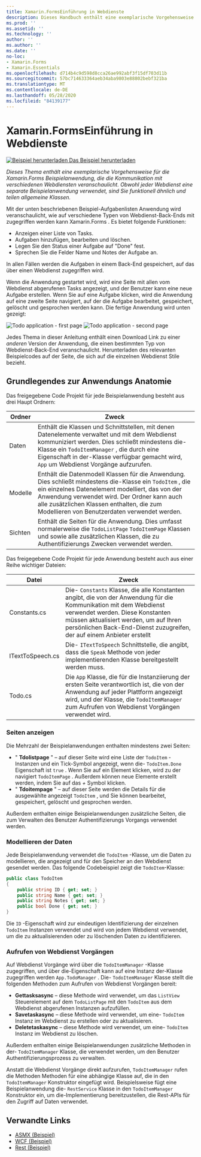 ```yaml
---
title: Xamarin.FormsEinführung in Webdienste
description: Dieses Handbuch enthält eine exemplarische Vorgehensweise für die Xamarin.Forms Beispielanwendung, die die Kommunikation mit verschiedenen Webdiensten veranschaulicht. Obwohl jeder Webdienst eine separate Beispielanwendung verwendet, sind Sie funktionell ähnlich und teilen allgemeine Klassen.
ms.prod: ''
ms.assetid: ''
ms.technology: ''
author: ''
ms.author: ''
ms.date: ''
no-loc:
- Xamarin.Forms
- Xamarin.Essentials
ms.openlocfilehash: d714b4c9d598d8cca26ae992abf3f15df703d11b
ms.sourcegitcommit: 57bc714633364aeb34aba9803e88802bebf321ba
ms.translationtype: MT
ms.contentlocale: de-DE
ms.lasthandoff: 05/28/2020
ms.locfileid: "84139177"
---
```

# <a name="xamarinforms-web-services-introduction"></a>Xamarin.FormsEinführung in Webdienste

[![Beispiel herunterladen](~/media/shared/download.png) Das Beispiel herunterladen](https://docs.microsoft.com/samples/xamarin/xamarin-forms-samples/webservices-todorest)

_Dieses Thema enthält eine exemplarische Vorgehensweise für die Xamarin.Forms Beispielanwendung, die die Kommunikation mit verschiedenen Webdiensten veranschaulicht. Obwohl jeder Webdienst eine separate Beispielanwendung verwendet, sind Sie funktionell ähnlich und teilen allgemeine Klassen._

Mit der unten beschriebenen Beispiel-Aufgabenlisten Anwendung wird veranschaulicht, wie auf verschiedene Typen von Webdienst-Back-Ends mit zugegriffen werden kann Xamarin.Forms . Es bietet folgende Funktionen:

- Anzeigen einer Liste von Tasks.
- Aufgaben hinzufügen, bearbeiten und löschen.
- Legen Sie den Status einer Aufgabe auf "Done" fest.
- Sprechen Sie die Felder Name und Notes der Aufgabe an.

In allen Fällen werden die Aufgaben in einem Back-End gespeichert, auf das über einen Webdienst zugegriffen wird.

Wenn die Anwendung gestartet wird, wird eine Seite mit allen vom Webdienst abgerufenen Tasks angezeigt, und der Benutzer kann eine neue Aufgabe erstellen. Wenn Sie auf eine Aufgabe klicken, wird die Anwendung auf eine zweite Seite navigiert, auf der die Aufgabe bearbeitet, gespeichert, gelöscht und gesprochen werden kann. Die fertige Anwendung wird unten gezeigt:

![](introduction-images/app-example-1.png "Todo application - first page")
![](introduction-images/app-example-2.png "Todo application - second page")

Jedes Thema in dieser Anleitung enthält einen Download Link zu einer *anderen* Version der Anwendung, die einen bestimmten Typ von Webdienst-Back-End veranschaulicht. Herunterladen des relevanten Beispielcodes auf der Seite, die sich auf die einzelnen Webdienst Stile bezieht.

## <a name="understand-the-application-anatomy"></a>Grundlegendes zur Anwendungs Anatomie

Das freigegebene Code Projekt für jede Beispielanwendung besteht aus drei Haupt Ordnern:

|Ordner|Zweck|
|--- |--- |
|Daten|Enthält die Klassen und Schnittstellen, mit denen Datenelemente verwaltet und mit dem Webdienst kommuniziert werden. Dies schließt mindestens die-Klasse ein `TodoItemManager` , die durch eine Eigenschaft in der-Klasse verfügbar gemacht wird, `App` um Webdienst Vorgänge aufzurufen.|
|Modelle|Enthält die Datenmodell Klassen für die Anwendung. Dies schließt mindestens die-Klasse ein `TodoItem` , die ein einzelnes Datenelement modelliert, das von der Anwendung verwendet wird. Der Ordner kann auch alle zusätzlichen Klassen enthalten, die zum Modellieren von Benutzerdaten verwendet werden.|
|Sichten|Enthält die Seiten für die Anwendung. Dies umfasst normalerweise die `TodoListPage` `TodoItemPage` Klassen und sowie alle zusätzlichen Klassen, die zu Authentifizierungs Zwecken verwendet werden.|

Das freigegebene Code Projekt für jede Anwendung besteht auch aus einer Reihe wichtiger Dateien:

|Datei|Zweck|
|--- |--- |
|Constants.cs|Die- `Constants` Klasse, die alle Konstanten angibt, die von der Anwendung für die Kommunikation mit dem Webdienst verwendet werden. Diese Konstanten müssen aktualisiert werden, um auf Ihren persönlichen Back-End-Dienst zuzugreifen, der auf einem Anbieter erstellt|
|ITextToSpeech.cs|Die- `ITextToSpeech` Schnittstelle, die angibt, dass die `Speak` Methode von jeder implementierenden Klasse bereitgestellt werden muss.|
|Todo.cs|Die `App` Klasse, die für die Instanziierung der ersten Seite verantwortlich ist, die von der Anwendung auf jeder Plattform angezeigt wird, und der Klasse, die `TodoItemManager` zum Aufrufen von Webdienst Vorgängen verwendet wird.|

### <a name="view-pages"></a>Seiten anzeigen

Die Mehrzahl der Beispielanwendungen enthalten mindestens zwei Seiten:

- " **Tdolistpage** " – auf dieser Seite wird eine Liste der `TodoItem` -Instanzen und ein Tick-Symbol angezeigt, wenn die- `TodoItem.Done` Eigenschaft ist `true` . Wenn Sie auf ein Element klicken, wird zu der navigiert `TodoItemPage` . Außerdem können neue Elemente erstellt werden, indem Sie auf das *+* Symbol klicken.
- " **Tdoitempage** " – auf dieser Seite werden die Details für die ausgewählte angezeigt `TodoItem` , und Sie können bearbeitet, gespeichert, gelöscht und gesprochen werden.

Außerdem enthalten einige Beispielanwendungen zusätzliche Seiten, die zum Verwalten des Benutzer Authentifizierungs Vorgangs verwendet werden.

### <a name="model-the-data"></a>Modellieren der Daten

Jede Beispielanwendung verwendet die `TodoItem` -Klasse, um die Daten zu modellieren, die angezeigt und für den Speicher an den Webdienst gesendet werden. Das folgende Codebeispiel zeigt die `TodoItem`-Klasse:

```csharp
public class TodoItem
{
    public string ID { get; set; }
    public string Name { get; set; }
    public string Notes { get; set; }
    public bool Done { get; set; }
}
```

Die `ID` -Eigenschaft wird zur eindeutigen Identifizierung der einzelnen `TodoItem` Instanzen verwendet und wird von jedem Webdienst verwendet, um die zu aktualisierenden oder zu löschenden Daten zu identifizieren.

### <a name="invoke-web-service-operations"></a>Aufrufen von Webdienst Vorgängen

Auf Webdienst Vorgänge wird über die `TodoItemManager` -Klasse zugegriffen, und über die-Eigenschaft kann auf eine Instanz der-Klasse zugegriffen werden `App.TodoManager` . Die- `TodoItemManager` Klasse stellt die folgenden Methoden zum Aufrufen von Webdienst Vorgängen bereit:

- **Gettasksasync** – diese Methode wird verwendet, um das `ListView` Steuerelement auf dem `TodoListPage` mit den `TodoItem` aus dem Webdienst abgerufenen Instanzen aufzufüllen.
- **Savetaskasync** – diese Methode wird verwendet, um eine- `TodoItem` Instanz im Webdienst zu erstellen oder zu aktualisieren.
- **Deletetaskasync** – diese Methode wird verwendet, um eine- `TodoItem` Instanz im Webdienst zu löschen.

Außerdem enthalten einige Beispielanwendungen zusätzliche Methoden in der- `TodoItemManager` Klasse, die verwendet werden, um den Benutzer Authentifizierungsprozess zu verwalten.

Anstatt die Webdienst Vorgänge direkt aufzurufen, `TodoItemManager` rufen die Methoden Methoden für eine abhängige Klasse auf, die in den `TodoItemManager` Konstruktor eingefügt wird. Beispielsweise fügt eine Beispielanwendung die- `RestService` Klasse in den `TodoItemManager` Konstruktor ein, um die-Implementierung bereitzustellen, die Rest-APIs für den Zugriff auf Daten verwendet.

## <a name="related-links"></a>Verwandte Links

- [ASMX (Beispiel)](https://docs.microsoft.com/samples/xamarin/xamarin-forms-samples/webservices-todoasmx)
- [WCF (Beispiel)](https://docs.microsoft.com/samples/xamarin/xamarin-forms-samples/webservices-todowcf)
- [Rest (Beispiel)](https://docs.microsoft.com/samples/xamarin/xamarin-forms-samples/webservices-todorest)
